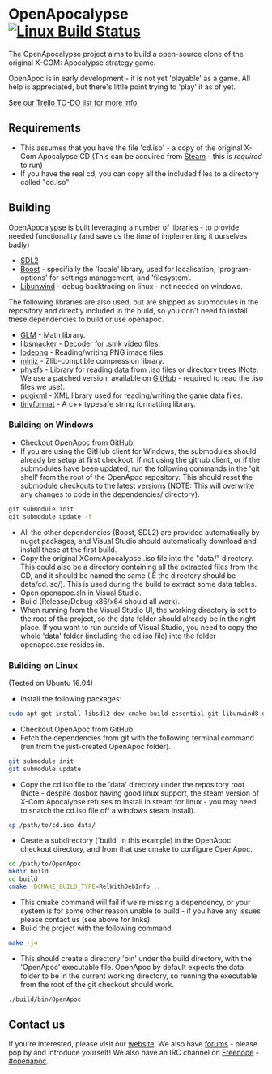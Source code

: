 # OpenApocalypse [![Linux Build Status](https://travis-ci.org/OpenApoc/OpenApoc.svg?branch=master)](https://travis-ci.org/OpenApoc/OpenApoc)

The OpenApocalypse project aims to build a open-source
clone of the original X-COM: Apocalypse strategy game.

OpenApoc is in early development - it is not yet 'playable' as a game.
All help is appreciated, but there's little point trying to 'play' it as of yet.

[See our Trello TO-DO list for more info.](https://trello.com/b/lX5Y3DwR/openapoc)

## Requirements

* This assumes that you have the file 'cd.iso' - a copy of the original X-Com Apocalypse CD (This can be acquired from [Steam](http://store.steampowered.com/app/7660/) - this is _required_ to run)
 * If you have the real cd, you can copy all the included files to a directory called "cd.iso"

## Building

OpenApocalypse is built leveraging a number of libraries - to provide needed functionality (and save us the time of implementing it ourselves badly)

* [SDL2](http://www.libsdl.org)
* [Boost](http://boost.org) - specifially the 'locale' library, used for localisation, 'program-options' for settings management, and 'filesystem'.
* [Libunwind](http://www.nongnu.org/libunwind/download.html) - debug backtracing on linux - not needed on windows.

The following libraries are also used, but are shipped as submodules in the repository and directly included in the build, so you don't need to install these dependencies to build or use openapoc.

* [GLM](http://glm.g-truc.net) - Math library.
* [libsmacker](http://libsmacker.sourceforge.net/) - Decoder for .smk video files.
* [lodepng](http://lodev.org/lodepng/) - Reading/writing PNG image files.
* [miniz](https://github.com/richgel999/miniz) - Zlib-comptible compression library.
* [physfs](https://icculus.org/physfs/) - Library for reading data from .iso files or directory trees (Note: We use a patched version, available on [GitHub](https://github.com/JonnyH/physfs-hg-import/tree/fix-iso) - required to read the .iso files we use).
* [pugixml](http://http://pugixml.org/) - XML library used for reading/writing the game data files.
* [tinyformat](https://github.com/c42f/tinyformat) - A c++ typesafe string formatting library.

### Building on Windows

* Checkout OpenApoc from GitHub.
* If you are using the GitHub client for Windows, the submodules should already be setup at first checkout. If not using the github client, or if the submodules have been updated, run the following commands in the 'git shell' from the root of the OpenApoc repository. This should reset the submodule checkouts to the latest versions (NOTE: This will overwrite any changes to code in the dependencies/ directory).

```cmd
git submodule init
git submodule update -f
```

* All the other dependencies (Boost, SDL2) are provided automatically by nuget packages, and Visual Studio should automatically download and install these at the first build.
* Copy the original XCom:Apocalypse .iso file into the "data/" directory. This could also be a directory containing all the extracted files from the CD, and it should be named the same (IE the directory should be data/cd.iso/). This is used during the build to extract some data tables.
* Open openapoc.sln in Visual Studio.
* Build (Release/Debug x86/x64 should all work).
* When running from the Visual Studio UI, the working directory is set to the root of the project, so the data folder should already be in the right place. If you want to run outside of Visual Studio, you need to copy the whole 'data' folder (including the cd.iso file) into the folder openapoc.exe resides in.

### Building on Linux

(Tested on Ubuntu 16.04)

* Install the following packages:

```sh
sudo apt-get install libsdl2-dev cmake build-essential git libunwind8-dev libboost-locale-dev libboost-filesystem-dev libboost-system-dev libboost-program-options-dev
```

* Checkout OpenApoc from GitHub.
* Fetch the dependencies from git with the following terminal command (run from the just-created OpenApoc folder).

```sh
git submodule init
git submodule update
```

* Copy the cd.iso file to the 'data' directory under the repository root (Note - despite dosbox having good linux support, the steam version of X-Com Apocalypse refuses to install in steam for linux - you may need to snatch the cd.iso file off a windows steam install).

```sh
cp /path/to/cd.iso data/
```

* Create a subdirectory ('build' in this example) in the OpenApoc checkout directory, and from that use cmake to configure OpenApoc.

```sh
cd /path/to/OpenApoc
mkdir build
cd build
cmake -DCMAKE_BUILD_TYPE=RelWithDebInfo ..
```

* This cmake command will fail if we're missing a dependency, or your system is for some other reason unable to build - if you have any issues please contact us (see above for links).
* Build the project with the following command.

```sh
make -j4
```

* This should create a directory 'bin' under the build directory, with the 'OpenApoc' executable file. OpenApoc by default expects the data folder to be in the current working directory, so running the executable from the root of the git checkout should work.

```sh
./build/bin/OpenApoc
```

## Contact us

If you're interested, please visit our [website](http://openapoc.org).
We also have [forums](http://openapoc.org/forums/) - please pop by and introduce yourself!
We also have an IRC channel on [Freenode](http://freenode.net) - [#openapoc](irc://irc.freenode.net/#openapoc).
